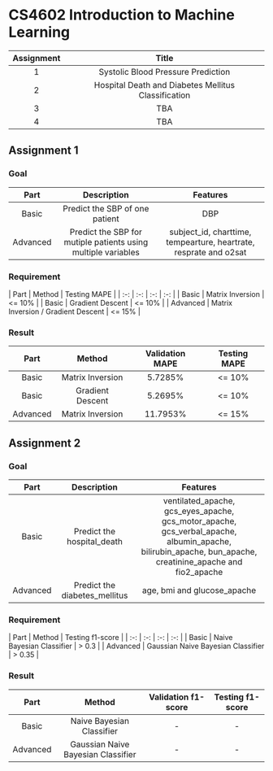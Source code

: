 # CS4602 Introduction to Machine Learning

| Assignment | Title |
| :-: | :-: |
| 1 | Systolic Blood Pressure Prediction |
| 2 | Hospital Death and Diabetes Mellitus Classification |
| 3 | TBA |
| 4 | TBA |

## Assignment 1
### Goal
| Part | Description | Features |
| :-: | :-: | :-: |
| Basic | Predict the SBP of one patient | DBP |
| Advanced | Predict the SBP for mutiple patients using multiple variables | subject_id, charttime, tempearture, heartrate, resprate and o2sat |

### Requirement
| Part | Method | Testing MAPE |
| :-: | :-: | :-: | :-: |
| Basic | Matrix Inversion | <= 10% |
| Basic | Gradient Descent | <= 10% |
| Advanced | Matrix Inversion / Gradient Descent | <= 15% |

### Result
| Part | Method | Validation MAPE | Testing MAPE |
| :-: | :-: | :-: | :-: |
| Basic | Matrix Inversion | 5.7285% | <= 10% |
| Basic | Gradient Descent | 5.2695% | <= 10% |
| Advanced | Matrix Inversion | 11.7953% | <= 15% |

## Assignment 2
### Goal
| Part | Description | Features |
| :-: | :-: | :-: |
| Basic | Predict the hospital_death | ventilated_apache, gcs_eyes_apache, gcs_motor_apache, gcs_verbal_apache, albumin_apache, bilirubin_apache, bun_apache, creatinine_apache and fio2_apache |
| Advanced | Predict the diabetes_mellitus | age, bmi and glucose_apache |

### Requirement
| Part | Method | Testing f1-score |
| :-: | :-: | :-: | :-: |
| Basic | Naive Bayesian Classifier | > 0.3 |
| Advanced | Gaussian Naive Bayesian Classifier | > 0.35 |

### Result
| Part | Method | Validation f1-score | Testing f1-score |
| :-: | :-: | :-: | :-: |
| Basic | Naive Bayesian Classifier | - | -
| Advanced | Gaussian Naive Bayesian Classifier | - | -